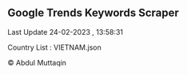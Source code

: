 

## Google Trends Keywords Scraper 
 
Last Update 24-02-2023 , 13:58:31

Country List :
VIETNAM.json



© Abdul Muttaqin 
